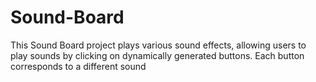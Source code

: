 # Sound-Board
This Sound Board project plays various sound effects, allowing users to play sounds by clicking on dynamically generated buttons. Each button corresponds to a different sound

